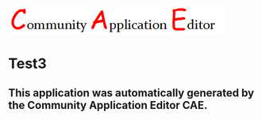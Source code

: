 ![CAE](https://github.com/cae-development/application-Test3/blob/master/img/logo.png)  

Test3
===================


This application was automatically generated by the Community Application Editor CAE.  
---------------
